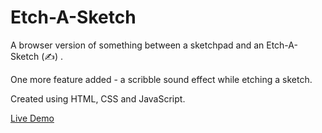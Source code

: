 # Etch-A-Sketch
A browser version of something between a sketchpad and an Etch-A-Sketch (✍️) .

One more feature added - a scribble sound effect while etching a sketch.

Created using HTML, CSS and JavaScript.

 [Live Demo](https://prasanna-badiger-7.github.io/Etch-A-Sketch/)
